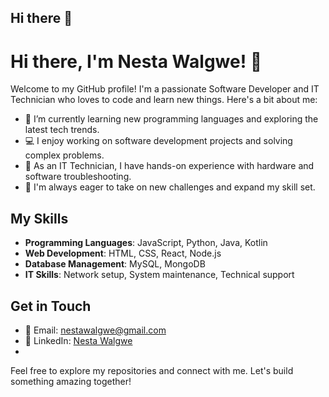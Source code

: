 ## Hi there 👋

# Hi there, I'm Nesta Walgwe! 👋

Welcome to my GitHub profile! I'm a passionate Software Developer and IT Technician who loves to code and learn new things. Here's a bit about me:

- 🌱 I’m currently learning new programming languages and exploring the latest tech trends.
- 💻 I enjoy working on software development projects and solving complex problems.
- 🔧 As an IT Technician, I have hands-on experience with hardware and software troubleshooting.
- 🚀 I'm always eager to take on new challenges and expand my skill set.

## My Skills
- **Programming Languages**: JavaScript, Python, Java, Kotlin
- **Web Development**: HTML, CSS, React, Node.js
- **Database Management**: MySQL, MongoDB
- **IT Skills**: Network setup, System maintenance, Technical support



## Get in Touch
- 📧 Email: nestawalgwe@gmail.com
- 💼 LinkedIn: [Nesta Walgwe](https://www.linkedin.com/in/nesta-walgwe-97a815254/)
- 
Feel free to explore my repositories and connect with me. Let's build something amazing together!


